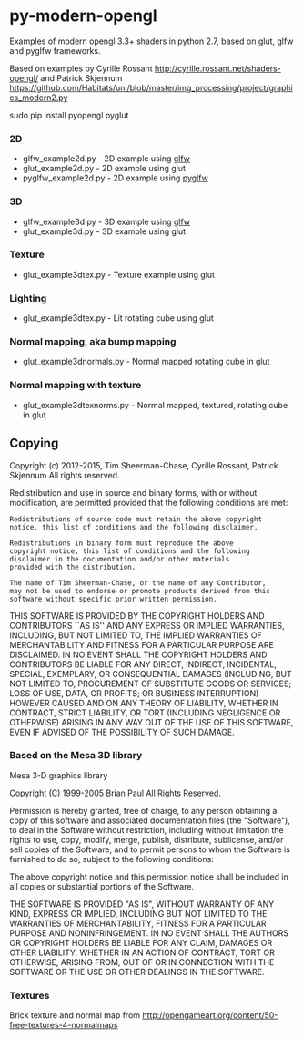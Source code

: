 # py-modern-opengl
Examples of modern opengl 3.3+ shaders in python 2.7, based on glut, glfw and pyglfw frameworks.

Based on examples by Cyrille Rossant http://cyrille.rossant.net/shaders-opengl/ and Patrick Skjennum https://github.com/Habitats/uni/blob/master/img_processing/project/graphics_modern2.py

   sudo pip install pyopengl pyglut

<h3>2D</h3>

* glfw_example2d.py - 2D example using [glfw](https://pypi.python.org/pypi/glfw)
* glut_example2d.py - 2D example using glut
* pyglfw_example2d.py - 2D example using [pyglfw](https://pypi.python.org/pypi/pyglfw)

<h3>3D</h3>

* glfw_example3d.py - 3D example using [glfw](https://pypi.python.org/pypi/glfw)
* glut_example3d.py - 3D example using glut

<h3>Texture</h3>

* glut_example3dtex.py - Texture example using glut

<h3>Lighting</h3>

* glut_example3dtex.py - Lit rotating cube using glut

<h3>Normal mapping, aka bump mapping</h3>

* glut_example3dnormals.py - Normal mapped rotating cube in glut

<h3>Normal mapping with texture</h3>

* glut_example3dtexnorms.py - Normal mapped, textured, rotating cube in glut

<h2>Copying</h2>

Copyright (c) 2012-2015, Tim Sheerman-Chase, Cyrille Rossant, Patrick Skjennum
All rights reserved.

Redistribution and use in source and binary forms, with or without
modification, are permitted provided that the following conditions
are met:

	Redistributions of source code must retain the above copyright
	notice, this list of conditions and the following disclaimer.

	Redistributions in binary form must reproduce the above
	copyright notice, this list of conditions and the following
	disclaimer in the documentation and/or other materials
	provided with the distribution.

	The name of Tim Sheerman-Chase, or the name of any Contributor,
	may not be used to endorse or promote products derived from this 
	software without specific prior written permission.
	
THIS SOFTWARE IS PROVIDED BY THE COPYRIGHT HOLDERS AND CONTRIBUTORS
``AS IS'' AND ANY EXPRESS OR IMPLIED WARRANTIES, INCLUDING, BUT NOT
LIMITED TO, THE IMPLIED WARRANTIES OF MERCHANTABILITY AND FITNESS
FOR A PARTICULAR PURPOSE ARE DISCLAIMED. IN NO EVENT SHALL THE
COPYRIGHT HOLDERS AND CONTRIBUTORS BE LIABLE FOR ANY DIRECT,
INDIRECT, INCIDENTAL, SPECIAL, EXEMPLARY, OR CONSEQUENTIAL DAMAGES
(INCLUDING, BUT NOT LIMITED TO, PROCUREMENT OF SUBSTITUTE GOODS OR
SERVICES; LOSS OF USE, DATA, OR PROFITS; OR BUSINESS INTERRUPTION)
HOWEVER CAUSED AND ON ANY THEORY OF LIABILITY, WHETHER IN CONTRACT,
STRICT LIABILITY, OR TORT (INCLUDING NEGLIGENCE OR OTHERWISE)
ARISING IN ANY WAY OUT OF THE USE OF THIS SOFTWARE, EVEN IF ADVISED
OF THE POSSIBILITY OF SUCH DAMAGE. 

<h3>Based on the Mesa 3D library</h3>

Mesa 3-D graphics library

Copyright (C) 1999-2005  Brian Paul   All Rights Reserved.

Permission is hereby granted, free of charge, to any person obtaining a
copy of this software and associated documentation files (the "Software"),
to deal in the Software without restriction, including without limitation
the rights to use, copy, modify, merge, publish, distribute, sublicense,
and/or sell copies of the Software, and to permit persons to whom the
Software is furnished to do so, subject to the following conditions:

The above copyright notice and this permission notice shall be included
in all copies or substantial portions of the Software.

THE SOFTWARE IS PROVIDED "AS IS", WITHOUT WARRANTY OF ANY KIND, EXPRESS
OR IMPLIED, INCLUDING BUT NOT LIMITED TO THE WARRANTIES OF MERCHANTABILITY,
FITNESS FOR A PARTICULAR PURPOSE AND NONINFRINGEMENT.  IN NO EVENT SHALL
THE AUTHORS OR COPYRIGHT HOLDERS BE LIABLE FOR ANY CLAIM, DAMAGES OR
OTHER LIABILITY, WHETHER IN AN ACTION OF CONTRACT, TORT OR OTHERWISE,
ARISING FROM, OUT OF OR IN CONNECTION WITH THE SOFTWARE OR THE USE OR
OTHER DEALINGS IN THE SOFTWARE.

<h3>Textures</h3>

Brick texture and normal map from http://opengameart.org/content/50-free-textures-4-normalmaps

